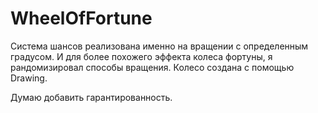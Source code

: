 # WheelOfFortune

Система шансов реализована именно на вращении с определенным градусом.
И для более похожего эффекта колеса фортуны, я рандомизировал способы вращения.
Колесо создана с помощью Drawing.

Думаю добавить гарантированность. 
